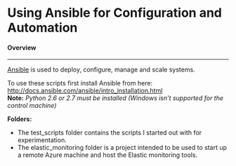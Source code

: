 ﻿# Using Ansible for Configuration and Automation

#### Overview
---
[Ansible](https://www.ansible.com/) is used to deploy, configure, manage and scale systems.

To use these scripts first install Ansible from here: http://docs.ansible.com/ansible/intro_installation.html  
**Note:** *Python 2.6 or 2.7 must be installed (Windows isn’t supported for the control machine)*

**Folders:**
* The test_scripts folder contains the scripts I started out with for experimentation.  
* The elastic_monitoring folder is a project intended to be used to start up a remote Azure machine and host the Elastic monitoring tools.
